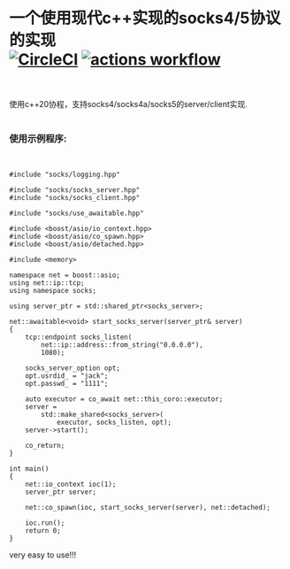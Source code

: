 一个使用现代c++实现的socks4/5协议的实现
<BR>
[![CircleCI](https://dl.circleci.com/status-badge/img/gh/Jackarain/libsocks/tree/master.svg?style=shield)](https://dl.circleci.com/status-badge/redirect/gh/Jackarain/libsocks/tree/master)
[![actions workflow](https://github.com/jackarain/libsocks/actions/workflows/Build.yml/badge.svg)](https://github.com/Jackarain/libsocks/actions)
<BR>
<BR>
=======================================

使用c++20协程，支持socks4/socks4a/socks5的server/client实现.
<BR>
<BR>

### 使用示例程序:
<BR>

```
#include "socks/logging.hpp"

#include "socks/socks_server.hpp"
#include "socks/socks_client.hpp"

#include "socks/use_awaitable.hpp"

#include <boost/asio/io_context.hpp>
#include <boost/asio/co_spawn.hpp>
#include <boost/asio/detached.hpp>

#include <memory>

namespace net = boost::asio;
using net::ip::tcp;
using namespace socks;

using server_ptr = std::shared_ptr<socks_server>;

net::awaitable<void> start_socks_server(server_ptr& server)
{
	tcp::endpoint socks_listen(
		net::ip::address::from_string("0.0.0.0"),
		1080);

	socks_server_option opt;
	opt.usrdid_ = "jack";
	opt.passwd_ = "1111";

	auto executor = co_await net::this_coro::executor;
	server =
		std::make_shared<socks_server>(
			executor, socks_listen, opt);
	server->start();

	co_return;
}

int main()
{
	net::io_context ioc(1);
	server_ptr server;

	net::co_spawn(ioc, start_socks_server(server), net::detached);

	ioc.run();
	return 0;
}
```


very easy to use!!!
